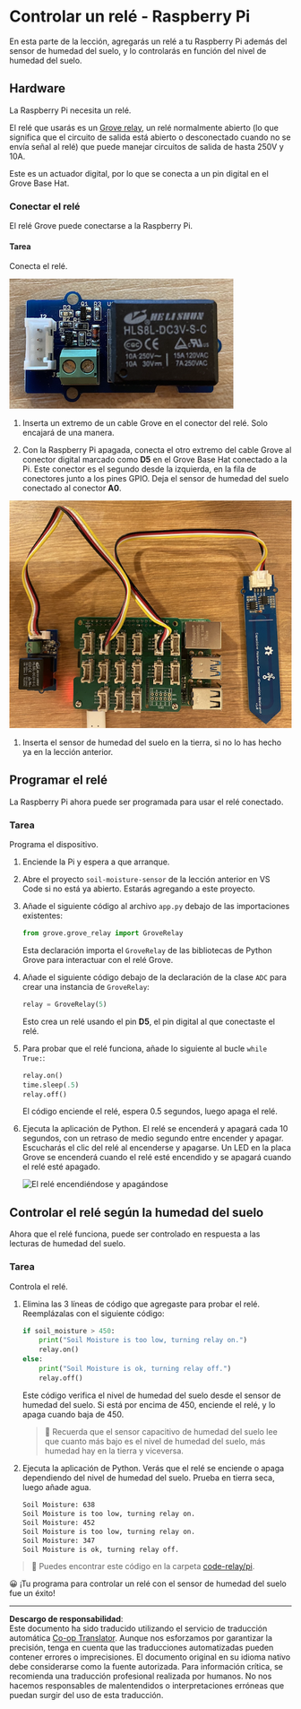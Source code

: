 <!--
CO_OP_TRANSLATOR_METADATA:
{
  "original_hash": "66b81165e60f8f169bd52a401b6a0f8b",
  "translation_date": "2025-08-26T14:36:15+00:00",
  "source_file": "2-farm/lessons/3-automated-plant-watering/pi-relay.md",
  "language_code": "es"
}
-->
# Controlar un relé - Raspberry Pi

En esta parte de la lección, agregarás un relé a tu Raspberry Pi además del sensor de humedad del suelo, y lo controlarás en función del nivel de humedad del suelo.

## Hardware

La Raspberry Pi necesita un relé.

El relé que usarás es un [Grove relay](https://www.seeedstudio.com/Grove-Relay.html), un relé normalmente abierto (lo que significa que el circuito de salida está abierto o desconectado cuando no se envía señal al relé) que puede manejar circuitos de salida de hasta 250V y 10A.

Este es un actuador digital, por lo que se conecta a un pin digital en el Grove Base Hat.

### Conectar el relé

El relé Grove puede conectarse a la Raspberry Pi.

#### Tarea

Conecta el relé.

![Un relé Grove](../../../../../translated_images/grove-relay.d426958ca210fbd0fb7983d7edc069d46c73a8b0a099d94797bd756f7b6bb6be.es.png)

1. Inserta un extremo de un cable Grove en el conector del relé. Solo encajará de una manera.

1. Con la Raspberry Pi apagada, conecta el otro extremo del cable Grove al conector digital marcado como **D5** en el Grove Base Hat conectado a la Pi. Este conector es el segundo desde la izquierda, en la fila de conectores junto a los pines GPIO. Deja el sensor de humedad del suelo conectado al conector **A0**.

![El relé Grove conectado al conector D5, y el sensor de humedad del suelo conectado al conector A0](../../../../../translated_images/pi-relay-and-soil-moisture-sensor.02f3198975b8c53e69ec716cd2719ce117700bd1fc933eaf93476c103c57939b.es.png)

1. Inserta el sensor de humedad del suelo en la tierra, si no lo has hecho ya en la lección anterior.

## Programar el relé

La Raspberry Pi ahora puede ser programada para usar el relé conectado.

### Tarea

Programa el dispositivo.

1. Enciende la Pi y espera a que arranque.

1. Abre el proyecto `soil-moisture-sensor` de la lección anterior en VS Code si no está ya abierto. Estarás agregando a este proyecto.

1. Añade el siguiente código al archivo `app.py` debajo de las importaciones existentes:

    ```python
    from grove.grove_relay import GroveRelay
    ```

    Esta declaración importa el `GroveRelay` de las bibliotecas de Python Grove para interactuar con el relé Grove.

1. Añade el siguiente código debajo de la declaración de la clase `ADC` para crear una instancia de `GroveRelay`:

    ```python
    relay = GroveRelay(5)
    ```

    Esto crea un relé usando el pin **D5**, el pin digital al que conectaste el relé.

1. Para probar que el relé funciona, añade lo siguiente al bucle `while True:`:

    ```python
    relay.on()
    time.sleep(.5)
    relay.off()
    ```

    El código enciende el relé, espera 0.5 segundos, luego apaga el relé.

1. Ejecuta la aplicación de Python. El relé se encenderá y apagará cada 10 segundos, con un retraso de medio segundo entre encender y apagar. Escucharás el clic del relé al encenderse y apagarse. Un LED en la placa Grove se encenderá cuando el relé esté encendido y se apagará cuando el relé esté apagado.

    ![El relé encendiéndose y apagándose](../../../../../images/relay-turn-on-off.gif)

## Controlar el relé según la humedad del suelo

Ahora que el relé funciona, puede ser controlado en respuesta a las lecturas de humedad del suelo.

### Tarea

Controla el relé.

1. Elimina las 3 líneas de código que agregaste para probar el relé. Reemplázalas con el siguiente código:

    ```python
    if soil_moisture > 450:
        print("Soil Moisture is too low, turning relay on.")
        relay.on()
    else:
        print("Soil Moisture is ok, turning relay off.")
        relay.off()
    ```

    Este código verifica el nivel de humedad del suelo desde el sensor de humedad del suelo. Si está por encima de 450, enciende el relé, y lo apaga cuando baja de 450.

    > 💁 Recuerda que el sensor capacitivo de humedad del suelo lee que cuanto más bajo es el nivel de humedad del suelo, más humedad hay en la tierra y viceversa.

1. Ejecuta la aplicación de Python. Verás que el relé se enciende o apaga dependiendo del nivel de humedad del suelo. Prueba en tierra seca, luego añade agua.

    ```output
    Soil Moisture: 638
    Soil Moisture is too low, turning relay on.
    Soil Moisture: 452
    Soil Moisture is too low, turning relay on.
    Soil Moisture: 347
    Soil Moisture is ok, turning relay off.
    ```

> 💁 Puedes encontrar este código en la carpeta [code-relay/pi](../../../../../2-farm/lessons/3-automated-plant-watering/code-relay/pi).

😀 ¡Tu programa para controlar un relé con el sensor de humedad del suelo fue un éxito!

---

**Descargo de responsabilidad**:  
Este documento ha sido traducido utilizando el servicio de traducción automática [Co-op Translator](https://github.com/Azure/co-op-translator). Aunque nos esforzamos por garantizar la precisión, tenga en cuenta que las traducciones automatizadas pueden contener errores o imprecisiones. El documento original en su idioma nativo debe considerarse como la fuente autorizada. Para información crítica, se recomienda una traducción profesional realizada por humanos. No nos hacemos responsables de malentendidos o interpretaciones erróneas que puedan surgir del uso de esta traducción.